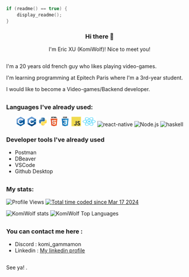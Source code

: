 ```c
if (readme() == true) {
    display_readme();
}
```

<div align="center">
  <h3>Hi there 👋</h3>
  <p>I'm Eric XU (KomiWolf)! Nice to meet you!</p>
</div>

##

I'm a 20 years old french guy who likes playing video-games.

I'm learning programming at Epitech Paris where I'm a 3rd-year student.

I would like to become a Video-games/Backend developer.


##
### Languages I've already used:
  <div align="center">
    <img src="https://raw.githubusercontent.com/devicons/devicon/master/icons/c/c-original.svg" alt="c" width="26px" />
    <img src="https://raw.githubusercontent.com/devicons/devicon/master/icons/cplusplus/cplusplus-original.svg" alt="c++" width="26px" />
    <img src="https://raw.githubusercontent.com/devicons/devicon/master/icons/python/python-original.svg" alt="python" width="26px" />
    <img src="https://raw.githubusercontent.com/devicons/devicon/master/icons/html5/html5-original-wordmark.svg" alt="html" width="26px" />
    <img src="https://raw.githubusercontent.com/devicons/devicon/master/icons/css3/css3-original-wordmark.svg" alt="css" width="26px" />
    <img src="https://raw.githubusercontent.com/devicons/devicon/master/icons/javascript/javascript-original.svg" alt="javascript" width="26px" />
    <img src="https://raw.githubusercontent.com/devicons/devicon/master/icons/react/react-original.svg" alt="react" width="36px" height="26px" />
    <img src="https://toolynk.com/wp-content/uploads/2017/10/react-native-paris-et-lyon.png" alt="react-native" width="36px" height="26px" />
    <img src="https://cdn.jsdelivr.net/gh/devicons/devicon/icons/nodejs/nodejs-original.svg" alt="Node.js" width="26px" />
    <img src="https://upload.wikimedia.org/wikipedia/commons/1/1c/Haskell-Logo.svg" alt="haskell" width="26px" />
  </div>

### Developer tools I've already used
- Postman
- DBeaver
- VSCode
- Github Desktop

##

### My stats:
![Profile Views](https://komarev.com/ghpvc/?username=KomiWolf)
[![Total time coded since Mar 17 2024](https://wakatime.com/badge/user/018e4dff-d65f-4721-8048-cfb952fa2e30.svg)](https://wakatime.com/@018e4dff-d65f-4721-8048-cfb952fa2e30)

![KomiWolf stats](https://github-readme-stats.vercel.app/api?username=KomiWolf&show_icons=true&theme=radical&include_all_commits=true)
![KomiWolf Top Languages](https://github-readme-stats.vercel.app/api/top-langs/?username=KomiWolf&langs_count=8&theme=radical)

##

### You can contact me here :
- Discord : komi_gammamon
- Linkedin : [My linkedin profile](https://www.linkedin.com/in/eric-xu-dev/)

##
See ya!
.
